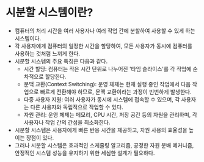 # 시분할 시스템이란?
* 컴퓨터의 처리 시간을 여러 사용자나 여러 작업 간에 분할하여 사용할 수 있게 하는 시스템이다.
* 각 사용자에게 컴퓨터의 일정한 시간을 할당하여, 모든 사용자가 동시에 컴퓨터를 사용하는 것처럼 느끼게 한다.
* 시분할 시스템의 주요 특징은 다음과 같다.
    * 시간 할당: 컴퓨터는 작은 시간 단위로 나누어진 '타임 슬라이스'를 각 작업에 순차적으로 할당한다.
    * 문맥 교환(Context Switching): 운영 체제는 현재 실행 중인 작업에서 다음 작업으로 빠르게 전환해야 하므로, 문맥 교환이라는 과정이 빈번하게 발생한다.
    * 다중 사용자 지원: 여러 사용자가 동시에 시스템에 접속할 수 있으며, 각 사용자는 다른 사용자와 독립적으로 작업할 수 있다.
    * 자원 관리: 운영 체제는 메모리, CPU 시간, 저장 공간 등의 자원을 관리하며, 각 사용자나 작업 간의 간섭을 최소화한다.
* 시분할 시스템은 사용자에게 빠른 반응 시간을 제공하고, 자원 사용의 효율성을 높이는 장점이 있다.
* 그러나 시분할 시스템은 효과적인 스케줄링 알고리즘, 공정한 자원 분배 메커니즘, 안정적인 시스템 성능을 유지하기 위한 세심한 설계가 필요하다.
